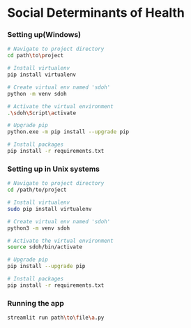 # Social Determinants of Health

### Setting up(Windows)

```sh
# Navigate to project directory
cd path\to\project

# Install virtualenv 
pip install virtualenv

# Create virtual env named 'sdoh'
python -m venv sdoh

# Activate the virtual environment 
.\sdoh\Script\activate

# Upgrade pip 
python.exe -m pip install --upgrade pip

# Install packages
pip install -r requirements.txt
```

### Setting up in Unix systems
```bash
# Navigate to project directory
cd /path/to/project

# Install virtualenv 
sudo pip install virtualenv 

# Create virtual env named 'sdoh'
python3 -m venv sdoh

# Activate the virtual environment 
source sdoh/bin/activate

# Upgrade pip 
pip install --upgrade pip

# Install packages
pip install -r requirements.txt
```

### Running the app
```sh
streamlit run path\to\file\a.py
```
